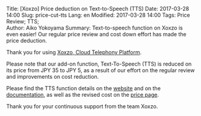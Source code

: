 Title: [Xoxzo] Price deduction on Text-to-Speech (TTS)
Date: 2017-03-28 14:00
Slug: price-cut-tts
Lang: en
Modified: 2017-03-28 14:00
Tags: Price Review; TTS;  
Author: Aiko Yokoyama
Summary: Text-to-speech function on Xoxzo is even easier! Our regular price review and cost down effort has made the price deduction.

Thank you for using [Xoxzo, Cloud Telephony Platform](https://www.xoxzo.com/en/).

Please note that our add-on function, Text-To-Speech (TTS) is reduced on its price from JPY 35 to JPY 5, as a result of our effort on the regular review and improvements on cost reduction.

Please find the TTS function details on the [website](https://www.xoxzo.com/en/about/utilities-api/) and on the [documentation](http://docs.xoxzo.com/en/utilsapi.html#text-to-speech-api-ref), as well as the revised cost on the [price page](https://www.xoxzo.com/en/about/pricing/).

Thank you for your continuous support from the team Xoxzo.
